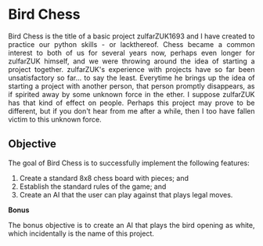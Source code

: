 # Bird Chess

<div align="justify">
Bird Chess is the title of a basic project zulfarZUK1693 and I have created to practice our python skills - or lackthereof. Chess became a common interest to both of us for several years now, perhaps even longer for zulfarZUK himself, and we were throwing around the idea of starting a project together. zulfarZUK's experience with projects have so far been unsatisfactory so far... to say the least. Everytime he brings up the idea of starting a project with another person, that person promptly disappears, as if spirited away by some unknown force in the ether. I suppose zulfarZUK has that kind of effect on people. Perhaps this project may prove to be different, but if you don't hear from me after a while, then I too have fallen victim to this unknown force.

</div>

## Objective

<div align="justify">
The goal of Bird Chess is to successfully implement the following features:

1. Create a standard 8x8 chess board with pieces; and
2. Establish the standard rules of the game; and
3. Create an AI that the user can play against that plays legal moves.
</div>

**Bonus**
<div align="justify">
The bonus objective is to create an AI that plays the bird opening as white, which incidentally is the name of this project.
</div>